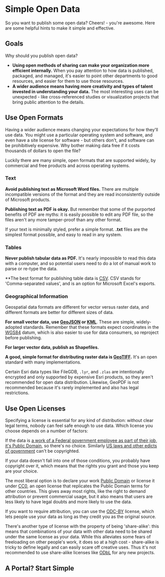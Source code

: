 # Simple Open Data

So you want to publish some open data? Cheers! - you're awesome. Here are some
helpful hints to make it simple and effective.

## Goals

Why should you publish open data?

* **Using open methods of sharing can make your organization more efficient internally.** When you pay attention to how data is published, packaged, and managed, it's easier to point other departments to good resources, and easier for them to use those resources.
* **A wider audience means having more creativity and types of talent invested in understanding your data.** The most interesting uses can be unexpected - like cross-referenced studies or visualization projects that bring public attention to the details.

## Use Open Formats

Having a wider audience means changing your expectations for how they'll use data. You might use a particular operating system and software, and even have a site license for software - but others don't, and software can be prohibitively expensive. Why bother making data free if it costs thousands of dollars to open the file?

Luckily there are many simple, open formats that are supported widely, by commercial and free products and across operating systems.

### Text

**Avoid publishing text as Microsoft Word files.** There are multiple incompatible versions of the format and they are read inconsistently outside of Microsoft products.

**Publishing text as PDF is okay.** But remember that some of the purported benefits of PDF are myths: it is easily possible to edit any PDF file, so the files aren't any more tamper-proof than any other format.

If your text is minimally styled, prefer a simple format. **.txt** files are the simplest format possible, and easy to read in any system.

### Tables

**Never publish tabular data as PDF.** It's nearly impossible to read this data with a computer, and so potential users need to do a lot of manual work to parse or re-type the data.

**The best format for publishing table data is [CSV](http://en.wikipedia.org/wiki/Comma-separated_values). CSV stands for 'Comma-separated values', and is an option for Microsoft Excel's exports.

### Geographical Information

Geospatial data formats are different for vector versus raster data, and different formats are better for different sizes of data.

**For small vector data, use [GeoJSON](http://geojson.org/) or [KML](http://developers.google.com/kml/documentation/)**. These are simple, widely-adopted standards. Remember that these formats expect coordinates in the [WGS84](http://en.wikipedia.org/wiki/World_Geodetic_System) datum, which is also easier to use for data consumers, so reproject before publishing.

**For larger vector data, publish as Shapefiles.**

**A good, simple format for distributing raster data is [GeoTIFF](http://en.wikipedia.org/wiki/GeoTIFF).** It's an open standard with many implementations.

Certain Esri data types like FileGDB, `.lyr`, and `.zlas` are intentionally encrypted and only supported by expensive Esri products, so they aren't recommended for open data distribution. Likewise, GeoPDF is not recommended because it's rarely implemented and also has legal restrictions.

## Use Open Licenses

Specifying a license is essential for any kind of distribution: without clear legal terms, nobody can feel safe enough to use data. Which license you choose depends on a number of factors:

If the data is [a work of a Federal government employee as part of their job, it's Public Domain](http://en.wikipedia.org/wiki/Work_of_the_United_States_Government), so there's no choice. Similarly [US laws and other edicts of government](http://en.wikipedia.org/wiki/Edict_of_government) can't be copyrighted.

If your data doesn't fall into one of those conditions, you probably have copyright over it, which means that the rights you grant and those you keep are your choice.

The most liberal option is to declare your work [Public Domain](http://en.wikipedia.org/wiki/Public_domain) or license it under [CC0](http://creativecommons.org/publicdomain/zero/1.0/), an open license that replicates the Public Domain terms for other countries. This gives away most rights, like the right to demand attribution or prevent commercial usage, but it also means that users are less likely to have legal doubts and more likely to use the data.

If you want to require attribution, you can use the [ODC-BY](http://opendatacommons.org/licenses/by/summary/) license, which lets people use your data as long as they credit you as the original source.

There's another type of license with the property of being 'share-alike': this means that combinations of your data with other data need to be shared under the same license as your data. While this alleviates some fears of freeloading on other people's work, it does so at a high cost - share-alike is tricky to define legally and can easily scare off creative uses. Thus it's not recommended to use share-alike licenses like [ODbL](http://opendatacommons.org/licenses/odbl/) for any new projects.

## A Portal? Start Simple

